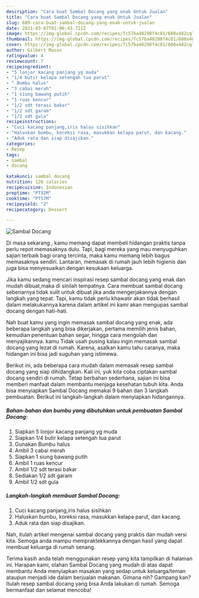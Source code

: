 ```yaml
---
description: "Cara buat Sambal Docang yang enak Untuk Jualan"
title: "Cara buat Sambal Docang yang enak Untuk Jualan"
slug: 689-cara-buat-sambal-docang-yang-enak-untuk-jualan
date: 2021-03-07T01:06:43.721Z
image: https://img-global.cpcdn.com/recipes/fc57ba48298f4c01/680x482cq70/sambal-docang-foto-resep-utama.jpg
thumbnail: https://img-global.cpcdn.com/recipes/fc57ba48298f4c01/680x482cq70/sambal-docang-foto-resep-utama.jpg
cover: https://img-global.cpcdn.com/recipes/fc57ba48298f4c01/680x482cq70/sambal-docang-foto-resep-utama.jpg
author: Gilbert Mason
ratingvalue: 4
reviewcount: 7
recipeingredient:
- "5 lonjor kacang panjang yg muda"
- "1/4 butir kelapa setengah tua parut"
- " Bumbu halus"
- "3 cabai merah"
- "1 siung bawang putih"
- "1 ruas kencur"
- "1/2 sdt terasi bakar"
- "1/2 sdt garam"
- "1/2 sdt gula"
recipeinstructions:
- "Cuci kacang panjang,iris halus sisihkan"
- "Haluskan bumbu, koreksi rasa, masukkan kelapa parut, dan kacang."
- "Aduk rata dan siap disajikan."
categories:
- Resep
tags:
- sambal
- docang

katakunci: sambal docang 
nutrition: 126 calories
recipecuisine: Indonesian
preptime: "PT32M"
cooktime: "PT57M"
recipeyield: "2"
recipecategory: Dessert

---
```



![Sambal Docang](https://img-global.cpcdn.com/recipes/fc57ba48298f4c01/680x482cq70/sambal-docang-foto-resep-utama.jpg)

Di masa  sekarang , kamu memang dapat membeli hidangan praktis tanpa perlu repot memasaknya dulu. Tapi, bagi mereka yang mau menyuguhkan sajian terbaik bagi orang tercinta, maka kamu memang lebih bagus memasaknya sendiri. Lantaran, memasak di rumah jauh lebih higienis dan juga bisa menyesuaikan dengan kesukaan keluarga.

Jika kamu sedang mencari inspirasi resep sambal docang yang enak dan mudah dibuat,maka di sinilah tempatnya. Cara membuat sambal docang  sebenarnya tidak sulit untuk dibuat jika anda mengerjakannya dengan langkah yang tepat. Tapi, kamu tidak perlu khawatir akan tidak berhasil dalam melakukannya 
karena dalam artikel ini kami akan mengupas sambal docang dengan hati-hati.  



Nah buat kamu yang ingin memasak sambal docang yang enak, ada beberapa langkah yang bisa dikerjakan, pertama memilih jenis bahan, kemudian penentuan bahan segar, hingga cara mengolah dan menyajikannya. kamu Tidak usah pusing kalau ingin memasak sambal docang yang lezat di rumah. Karena, asalkan kamu  tahu caranya, maka hidangan ini bisa jadi suguhan yang istimewa.

Berikut ini, ada beberapa cara mudah dalam memasak resep sambal docang yang siap dihidangkan. Kali ini, yuk kita coba ciptakan sambal docang sendiri di rumah. Tetap berbahan sederhana, sajian ini bisa memberi manfaat dalam membantu menjaga kesehatan tubuh kita. Anda bisa menyiapkan Sambal Docang memakai 9 bahan dan 3 langkah pembuatan. Berikut ini langkah-langkah dalam menyiapkan hidangannya.

<!--inarticleads1-->

##### Bahan-bahan dan bumbu yang dibutuhkan untuk pembuatan Sambal Docang:

1. Siapkan 5 lonjor kacang panjang yg muda
1. Siapkan 1/4 butir kelapa setengah tua parut
1. Gunakan  Bumbu halus
1. Ambil 3 cabai merah
1. Siapkan 1 siung bawang putih
1. Ambil 1 ruas kencur
1. Ambil 1/2 sdt terasi bakar
1. Sediakan 1/2 sdt garam
1. Ambil 1/2 sdt gula




<!--inarticleads2-->

##### Langkah-langkah membuat Sambal Docang:

1. Cuci kacang panjang,iris halus sisihkan
1. Haluskan bumbu, koreksi rasa, masukkan kelapa parut, dan kacang.
1. Aduk rata dan siap disajikan.




Nah, itulah artikel mengenai  sambal docang  yang praktis dan mudah versi kita. Semoga anda mampu mempraktekkannya dengan hasil yang dapat membuat keluarga di rumah senang. 

Terima kasih anda telah menggunakan resep yang kita tampilkan di halaman ini. Harapan kami, olahan  Sambal Docang yang mudah di atas dapat membantu Anda menyiapkan masakan yang sedap untuk keluarga/teman ataupun menjadi ide dalam berjualan makanan. Gimana nih? Gampang kan? Itulah resep sambal docang yang bisa Anda lakukan di rumah. Semoga bermanfaat dan selamat mencoba!

